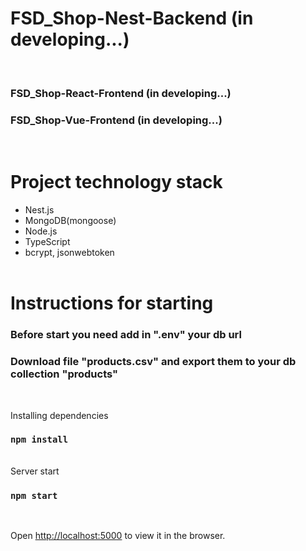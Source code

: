 # FSD_Shop-Nest-Backend (in developing...)

<br/>

### FSD_Shop-React-Frontend (in developing...)

### FSD_Shop-Vue-Frontend (in developing...)

<br/>

# Project technology stack

- Nest.js
- MongoDB(mongoose)
- Node.js
- TypeScript
- bcrypt, jsonwebtoken
  <br/><br/>

# Instructions for starting

### Before start you need add in ".env" your db url

### Download file "products.csv" and export them to your db collection "products"

<br/>

Installing dependencies

### `npm install`

<br/>
Server start

### `npm start`

<br/>

Open [http://localhost:5000](http://localhost:5000) to view it in the browser.
<br/><br/>
